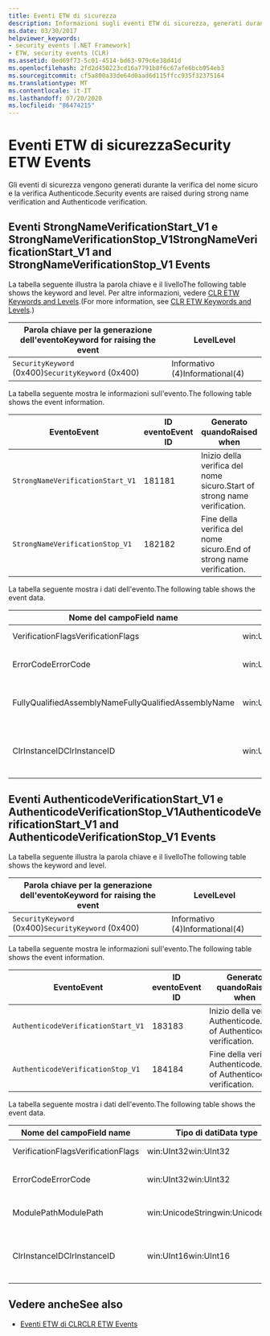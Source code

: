 ```yaml
---
title: Eventi ETW di sicurezza
description: Informazioni sugli eventi ETW di sicurezza, generati durante la verifica del nome sicuro e la verifica Authenticode in .NET.
ms.date: 03/30/2017
helpviewer_keywords:
- security events [.NET Framework]
- ETW, security events (CLR)
ms.assetid: 0ed69f73-5c01-4514-bd63-979c6e38d41d
ms.openlocfilehash: 2fd2d450223cd16a7791b8f6c67afe6bcb954eb3
ms.sourcegitcommit: cf5a800a33de64d0aad6d115ffcc935f32375164
ms.translationtype: MT
ms.contentlocale: it-IT
ms.lasthandoff: 07/20/2020
ms.locfileid: "86474215"
---
```

# <a name="security-etw-events"></a><span data-ttu-id="30e9f-103">Eventi ETW di sicurezza</span><span class="sxs-lookup"><span data-stu-id="30e9f-103">Security ETW Events</span></span>

<span data-ttu-id="30e9f-104">Gli eventi di sicurezza vengono generati durante la verifica del nome sicuro e la verifica Authenticode.</span><span class="sxs-lookup"><span data-stu-id="30e9f-104">Security events are raised during strong name verification and Authenticode verification.</span></span>  

## <a name="strongnameverificationstart_v1-and-strongnameverificationstop_v1-events"></a><span data-ttu-id="30e9f-105">Eventi StrongNameVerificationStart_V1 e StrongNameVerificationStop_V1</span><span class="sxs-lookup"><span data-stu-id="30e9f-105">StrongNameVerificationStart_V1 and StrongNameVerificationStop_V1 Events</span></span>  
 <span data-ttu-id="30e9f-106">La tabella seguente illustra la parola chiave e il livello</span><span class="sxs-lookup"><span data-stu-id="30e9f-106">The following table shows the keyword and level.</span></span> <span data-ttu-id="30e9f-107">Per altre informazioni, vedere [CLR ETW Keywords and Levels](clr-etw-keywords-and-levels.md).</span><span class="sxs-lookup"><span data-stu-id="30e9f-107">(For more information, see [CLR ETW Keywords and Levels](clr-etw-keywords-and-levels.md).)</span></span>  
  
|<span data-ttu-id="30e9f-108">Parola chiave per la generazione dell'evento</span><span class="sxs-lookup"><span data-stu-id="30e9f-108">Keyword for raising the event</span></span>|<span data-ttu-id="30e9f-109">Level</span><span class="sxs-lookup"><span data-stu-id="30e9f-109">Level</span></span>|  
|-----------------------------------|-----------|  
|<span data-ttu-id="30e9f-110">`SecurityKeyword` (0x400)</span><span class="sxs-lookup"><span data-stu-id="30e9f-110">`SecurityKeyword` (0x400)</span></span>|<span data-ttu-id="30e9f-111">Informativo (4)</span><span class="sxs-lookup"><span data-stu-id="30e9f-111">Informational(4)</span></span>|  
  
 <span data-ttu-id="30e9f-112">La tabella seguente mostra le informazioni sull'evento.</span><span class="sxs-lookup"><span data-stu-id="30e9f-112">The following table shows the event information.</span></span>  
  
|<span data-ttu-id="30e9f-113">Evento</span><span class="sxs-lookup"><span data-stu-id="30e9f-113">Event</span></span>|<span data-ttu-id="30e9f-114">ID evento</span><span class="sxs-lookup"><span data-stu-id="30e9f-114">Event ID</span></span>|<span data-ttu-id="30e9f-115">Generato quando</span><span class="sxs-lookup"><span data-stu-id="30e9f-115">Raised when</span></span>|  
|-----------|--------------|-----------------|  
|`StrongNameVerificationStart_V1`|<span data-ttu-id="30e9f-116">181</span><span class="sxs-lookup"><span data-stu-id="30e9f-116">181</span></span>|<span data-ttu-id="30e9f-117">Inizio della verifica del nome sicuro.</span><span class="sxs-lookup"><span data-stu-id="30e9f-117">Start of strong name verification.</span></span>|  
|`StrongNameVerificationStop_V1`|<span data-ttu-id="30e9f-118">182</span><span class="sxs-lookup"><span data-stu-id="30e9f-118">182</span></span>|<span data-ttu-id="30e9f-119">Fine della verifica del nome sicuro.</span><span class="sxs-lookup"><span data-stu-id="30e9f-119">End of strong name verification.</span></span>|  
  
 <span data-ttu-id="30e9f-120">La tabella seguente mostra i dati dell'evento.</span><span class="sxs-lookup"><span data-stu-id="30e9f-120">The following table shows the event data.</span></span>  
  
|<span data-ttu-id="30e9f-121">Nome del campo</span><span class="sxs-lookup"><span data-stu-id="30e9f-121">Field name</span></span>|<span data-ttu-id="30e9f-122">Tipo di dati</span><span class="sxs-lookup"><span data-stu-id="30e9f-122">Data type</span></span>|<span data-ttu-id="30e9f-123">Descrizione</span><span class="sxs-lookup"><span data-stu-id="30e9f-123">Description</span></span>|  
|----------------|---------------|-----------------|  
|<span data-ttu-id="30e9f-124">VerificationFlags</span><span class="sxs-lookup"><span data-stu-id="30e9f-124">VerificationFlags</span></span>|<span data-ttu-id="30e9f-125">win:UInt32</span><span class="sxs-lookup"><span data-stu-id="30e9f-125">win:UInt32</span></span>|<span data-ttu-id="30e9f-126">Flag di verifica.</span><span class="sxs-lookup"><span data-stu-id="30e9f-126">The verification flags.</span></span>|  
|<span data-ttu-id="30e9f-127">ErrorCode</span><span class="sxs-lookup"><span data-stu-id="30e9f-127">ErrorCode</span></span>|<span data-ttu-id="30e9f-128">win:UInt32</span><span class="sxs-lookup"><span data-stu-id="30e9f-128">win:UInt32</span></span>|<span data-ttu-id="30e9f-129">Codice errore HResult.</span><span class="sxs-lookup"><span data-stu-id="30e9f-129">The HResult error code.</span></span>|  
|<span data-ttu-id="30e9f-130">FullyQualifiedAssemblyName</span><span class="sxs-lookup"><span data-stu-id="30e9f-130">FullyQualifiedAssemblyName</span></span>|<span data-ttu-id="30e9f-131">win:UnicodeString</span><span class="sxs-lookup"><span data-stu-id="30e9f-131">win:UnicodeString</span></span>|<span data-ttu-id="30e9f-132">Nome completo dell'assembly.</span><span class="sxs-lookup"><span data-stu-id="30e9f-132">The fully qualified assembly name.</span></span>|  
|<span data-ttu-id="30e9f-133">ClrInstanceID</span><span class="sxs-lookup"><span data-stu-id="30e9f-133">ClrInstanceID</span></span>|<span data-ttu-id="30e9f-134">win:UInt16</span><span class="sxs-lookup"><span data-stu-id="30e9f-134">win:UInt16</span></span>|<span data-ttu-id="30e9f-135">ID univoco per l'istanza di CLR o CoreCLR.</span><span class="sxs-lookup"><span data-stu-id="30e9f-135">Unique ID for the instance of CLR or CoreCLR.</span></span>|  

## <a name="authenticodeverificationstart_v1-and-authenticodeverificationstop_v1-events"></a><span data-ttu-id="30e9f-136">Eventi AuthenticodeVerificationStart_V1 e AuthenticodeVerificationStop_V1</span><span class="sxs-lookup"><span data-stu-id="30e9f-136">AuthenticodeVerificationStart_V1 and AuthenticodeVerificationStop_V1 Events</span></span>  
 <span data-ttu-id="30e9f-137">La tabella seguente illustra la parola chiave e il livello</span><span class="sxs-lookup"><span data-stu-id="30e9f-137">The following table shows the keyword and level.</span></span>  
  
|<span data-ttu-id="30e9f-138">Parola chiave per la generazione dell'evento</span><span class="sxs-lookup"><span data-stu-id="30e9f-138">Keyword for raising the event</span></span>|<span data-ttu-id="30e9f-139">Level</span><span class="sxs-lookup"><span data-stu-id="30e9f-139">Level</span></span>|  
|-----------------------------------|-----------|  
|<span data-ttu-id="30e9f-140">`SecurityKeyword` (0x400)</span><span class="sxs-lookup"><span data-stu-id="30e9f-140">`SecurityKeyword` (0x400)</span></span>|<span data-ttu-id="30e9f-141">Informativo (4)</span><span class="sxs-lookup"><span data-stu-id="30e9f-141">Informational(4)</span></span>|  
  
 <span data-ttu-id="30e9f-142">La tabella seguente mostra le informazioni sull'evento.</span><span class="sxs-lookup"><span data-stu-id="30e9f-142">The following table shows the event information.</span></span>  
  
|<span data-ttu-id="30e9f-143">Evento</span><span class="sxs-lookup"><span data-stu-id="30e9f-143">Event</span></span>|<span data-ttu-id="30e9f-144">ID evento</span><span class="sxs-lookup"><span data-stu-id="30e9f-144">Event ID</span></span>|<span data-ttu-id="30e9f-145">Generato quando</span><span class="sxs-lookup"><span data-stu-id="30e9f-145">Raised when</span></span>|  
|-----------|--------------|-----------------|  
|`AuthenticodeVerificationStart_V1`|<span data-ttu-id="30e9f-146">183</span><span class="sxs-lookup"><span data-stu-id="30e9f-146">183</span></span>|<span data-ttu-id="30e9f-147">Inizio della verifica Authenticode.</span><span class="sxs-lookup"><span data-stu-id="30e9f-147">Start of Authenticode verification.</span></span>|  
|`AuthenticodeVerificationStop_V1`|<span data-ttu-id="30e9f-148">184</span><span class="sxs-lookup"><span data-stu-id="30e9f-148">184</span></span>|<span data-ttu-id="30e9f-149">Fine della verifica Authenticode.</span><span class="sxs-lookup"><span data-stu-id="30e9f-149">End of Authenticode verification.</span></span>|  
  
 <span data-ttu-id="30e9f-150">La tabella seguente mostra i dati dell'evento.</span><span class="sxs-lookup"><span data-stu-id="30e9f-150">The following table shows the event data.</span></span>  
  
|<span data-ttu-id="30e9f-151">Nome del campo</span><span class="sxs-lookup"><span data-stu-id="30e9f-151">Field name</span></span>|<span data-ttu-id="30e9f-152">Tipo di dati</span><span class="sxs-lookup"><span data-stu-id="30e9f-152">Data type</span></span>|<span data-ttu-id="30e9f-153">Descrizione</span><span class="sxs-lookup"><span data-stu-id="30e9f-153">Description</span></span>|  
|----------------|---------------|-----------------|  
|<span data-ttu-id="30e9f-154">VerificationFlags</span><span class="sxs-lookup"><span data-stu-id="30e9f-154">VerificationFlags</span></span>|<span data-ttu-id="30e9f-155">win:UInt32</span><span class="sxs-lookup"><span data-stu-id="30e9f-155">win:UInt32</span></span>|<span data-ttu-id="30e9f-156">Flag di verifica.</span><span class="sxs-lookup"><span data-stu-id="30e9f-156">The verification flags.</span></span>|  
|<span data-ttu-id="30e9f-157">ErrorCode</span><span class="sxs-lookup"><span data-stu-id="30e9f-157">ErrorCode</span></span>|<span data-ttu-id="30e9f-158">win:UInt32</span><span class="sxs-lookup"><span data-stu-id="30e9f-158">win:UInt32</span></span>|<span data-ttu-id="30e9f-159">Codice errore HResult.</span><span class="sxs-lookup"><span data-stu-id="30e9f-159">The HResult error code.</span></span>|  
|<span data-ttu-id="30e9f-160">ModulePath</span><span class="sxs-lookup"><span data-stu-id="30e9f-160">ModulePath</span></span>|<span data-ttu-id="30e9f-161">win:UnicodeString</span><span class="sxs-lookup"><span data-stu-id="30e9f-161">win:UnicodeString</span></span>|<span data-ttu-id="30e9f-162">Percorso del modulo.</span><span class="sxs-lookup"><span data-stu-id="30e9f-162">The module path.</span></span>|  
|<span data-ttu-id="30e9f-163">ClrInstanceID</span><span class="sxs-lookup"><span data-stu-id="30e9f-163">ClrInstanceID</span></span>|<span data-ttu-id="30e9f-164">win:UInt16</span><span class="sxs-lookup"><span data-stu-id="30e9f-164">win:UInt16</span></span>|<span data-ttu-id="30e9f-165">ID univoco per l'istanza di CLR o CoreCLR.</span><span class="sxs-lookup"><span data-stu-id="30e9f-165">Unique ID for the instance of CLR or CoreCLR.</span></span>|  
  
## <a name="see-also"></a><span data-ttu-id="30e9f-166">Vedere anche</span><span class="sxs-lookup"><span data-stu-id="30e9f-166">See also</span></span>

- [<span data-ttu-id="30e9f-167">Eventi ETW di CLR</span><span class="sxs-lookup"><span data-stu-id="30e9f-167">CLR ETW Events</span></span>](clr-etw-events.md)
